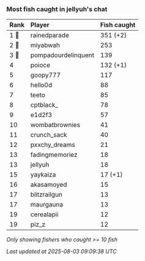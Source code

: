 ### Most fish caught in jellyuh's chat

| Rank  | Player              | Fish caught |
|:------|:--------------------|:------------|
| 1 🥇  | rainedparade        | 351 (+2)    |
| 2 🥈  | miyabwah            | 253         |
| 3 🥉  | pompadourdelinquent | 139         |
| 4     | poioce              | 132 (+1)    |
| 5     | goopy777            | 117         |
| 6     | hello0d             | 88          |
| 7     | teeto               | 85          |
| 8     | cptblack_           | 78          |
| 9     | e1d2f3              | 57          |
| 10    | wombatbrownies      | 41          |
| 11    | crunch_sack         | 40          |
| 12    | pxxchy_dreams       | 21          |
| 13    | fadingmemoriez      | 18          |
| 13    | jellyuh             | 18          |
| 15    | yaykaiza            | 17 (+1)     |
| 16    | akasamoyed          | 15          |
| 17    | blitzrailgun        | 13          |
| 17    | maurgauna           | 13          |
| 19    | cerealapii          | 12          |
| 19    | piz_z               | 12          |

_Only showing fishers who caught >= 10 fish_

_Last updated at 2025-08-03 09:09:38 UTC_